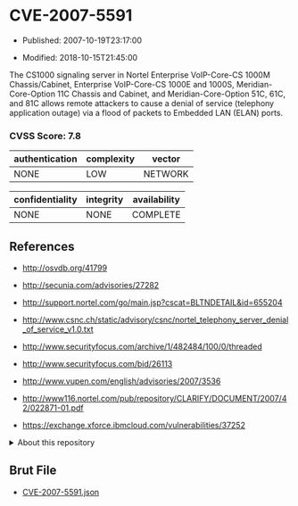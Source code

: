 # CVE-2007-5591

- Published: 2007-10-19T23:17:00

- Modified: 2018-10-15T21:45:00

The CS1000 signaling server in Nortel Enterprise VoIP-Core-CS 1000M Chassis/Cabinet, Enterprise VoIP-Core-CS 1000E and 1000S, Meridian-Core-Option 11C Chassis and Cabinet, and Meridian-Core-Option 51C, 61C, and 81C allows remote attackers to cause a denial of service (telephony application outage) via a flood of packets to Embedded LAN (ELAN) ports.

### CVSS Score: **7.8**

| authentication | complexity | vector |
| --- | --- | --- |
| NONE | LOW | NETWORK |

| confidentiality | integrity | availability |
| --- | --- | --- |
| NONE | NONE | COMPLETE |

## References

* http://osvdb.org/41799

* http://secunia.com/advisories/27282

* http://support.nortel.com/go/main.jsp?cscat=BLTNDETAIL&id=655204

* http://www.csnc.ch/static/advisory/csnc/nortel_telephony_server_denial_of_service_v1.0.txt

* http://www.securityfocus.com/archive/1/482484/100/0/threaded

* http://www.securityfocus.com/bid/26113

* http://www.vupen.com/english/advisories/2007/3536

* http://www116.nortel.com/pub/repository/CLARIFY/DOCUMENT/2007/42/022871-01.pdf

* https://exchange.xforce.ibmcloud.com/vulnerabilities/37252

<details>
<summary>About this repository</summary> 

  This repository is part of the project [Live Hack CVE](https://github.com/Live-Hack-CVE). Main website can be found [www.live-hack.org](https://www.live-hack.org) 
  
  Made by [Sn0wAlice](https://github.com/Sn0wAlice) for the people that care about security and need to have a feed of the latest CVEs. Hope you enjoy it, don't forget to star the repo and follow me on [Twitter](https://twitter.com/Sn0wAlice) and [Github](https://github.com/Sn0wAlice). And that is my [personnal website](https://www.alice-snow.me/)

  - [Home Page](https://github.com/Live-Hack-CVE)
  - [Framework](https://github.com/Live-Hack-CVE/cve-framework)
  - [CVE database](https://github.com/Live-Hack-CVE/full_database)
  - [Changelog](https://github.com/Live-Hack-CVE/Changelog)
</details>

## Brut File

* [CVE-2007-5591.json](https://raw.githubusercontent.com/Live-Hack-CVE/full_database/main/cves/2007/CVE-2007-5591.json)

